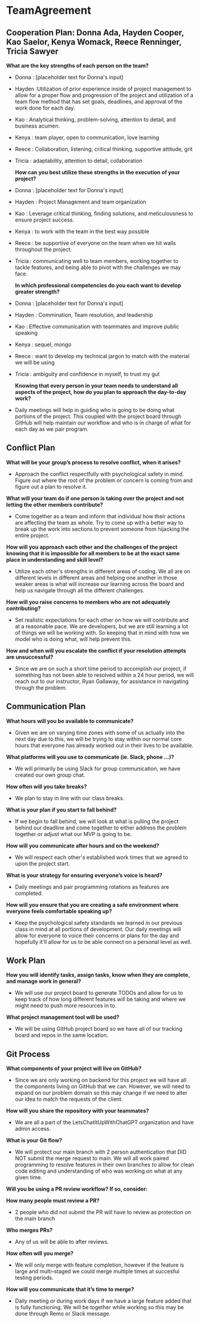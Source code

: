 # TeamAgreement


## Cooperation Plan: Donna Ada, Hayden Cooper, Kao Saelor, Kenya Womack, Reece Renninger, Tricia Sawyer

   **What are the key strengths of each person on the team?**
   
 - Donna : [placeholder text for Donna's input]
 - Hayden :Utilization of prior experience inside of project management to allow for a proper flow and progression of the project and utilization of a team flow method that has set goals, deadlines, and approval of the work done for each day.
 - Kao : Analytical thinking, problem-solving, attention to detail, and business acumen.
 - Kenya : team player, open to communication, love learning
 - Reece : Collaboration, listening, critical thinking, supportive attitude, grit
 - Tricia :  adaptability, attention to detail, collaboration
 
    **How can you best utilize these strengths in the execution of your project?**
    
 - Donna : [placeholder text for Donna's input]
 - Hayden : Project Management and team organization
 - Kao : Leverage critical thinking, finding solutions, and meticulousness to ensure project success.
 - Kenya : to work with the team in the best way possible
 - Reece : be supportive of everyone on the team when we hit walls throughout the project.
 - Tricia : communicating well to team members, working together to tackle features, and being able to pivot with the challenges we may face. 
    
    **In which professional competencies do you each want to develop greater strength?**
    
 - Donna : [placeholder text for Donna's input]
 - Hayden : Commination, Team resolution, and leadership
 - Kao : Effective communication with teammates and improve public speaking
 - Kenya : sequel, mongo
 - Reece : want to develop my technical jargon to match with the material we will be using
 - Tricia : ambiguity and confidence in myself, to trust my gut
  
   **Knowing that every person in your team needs to understand all aspects of the project, how do you plan to approach the day-to-day work?**
    
 - Daily meetings will help in guiding who is going to be doing what portions of the project.  This coupled with the project board through GitHub will help maintain our workflow and who is in charge of what for each day as we pair program.


## Conflict Plan

   **What will be your group’s process to resolve conflict, when it arises?**
    
  - Approach the conflict respectfully with psychological safety in mind.  Figure out where the root of the problem or concern is coming from and figure out a plan to resolve it.

  **What will your team do if one person is taking over the project and not letting the other members contribute?**
    
   - Come together as a team and inform that individual how their actions are affecting the team as whole.  Try to come up with a better way to break up the work into sections to prevent someone from
     hijacking the entire project.
     
   **How will you approach each other and the challenges of the project knowing that it is impossible for all members to be at the exact same place in understanding and skill level?**
    
   - Utilize each other's strengths in different areas of coding.  We all are on different levels in different areas and helping one another in those weaker areas is what will increase our learning across the board and help us navigate through all the different challenges.

   **How will you raise concerns to members who are not adequately contributing?**
    
   - Set realistic expectations for each other on how we will contribute and at a reasonable pace.  We are developers, but we are still learning a lot of things we will be working with.  So keeping that in mind with how we model who is doing what, will help prevent this.

   **How and when will you escalate the conflict if your resolution attempts are unsuccessful?**
   
   - Since we are on such a short time period to accomplish our project, if something has not been able to resolved within a 24 hour period, we will reach out to our instructor, Ryan Gallaway, for assistance in navigating through the problem.

## Communication Plan

   **What hours will you be available to communicate?**
   
   - Given we are on varying time zones with some of us actually into the next day due to this, we will be trying to stay within our normal core hours that everyone has already worked out in their lives to be available.
   
   **What platforms will you use to communicate (ie. Slack, phone …)?**
   
   - We will primarily be using Slack for group communication, we have created our own group chat.
   
   **How often will you take breaks?**
   
   - We plan to stay in line with our class breaks.
   
   **What is your plan if you start to fall behind?**
   
   - If we begin to fall behind, we will look at what is pulling the project behind our deadline and come together to either address the problem together or adjust what our MVP is going to be.
   
   **How will you communicate after hours and on the weekend?**
   
   - We will respect each other's established work times that we agreed to upon the project start.
   
   **What is your strategy for ensuring everyone’s voice is heard?**
   
   - Daily meetings and pair programming rotations as features are completed.
   
   **How will you ensure that you are creating a safe environment where everyone feels comfortable speaking up?**
   
   - Keep the psychological safety standards we learned in our previous class in mind at all portions of development.  Our daily meetings will allow for everyone to voice their concerns or plans for the day and hopefully it'll allow for us to be able connect on a personal level as well.

## Work Plan
 
  **How you will identify tasks, assign tasks, know when they are complete, and manage work in general?**
  
  - We will use our project board to generate TODOs and allow for us to keep track of how long different features will be taking and where we might need to push more resources in to.
  
  **What project management tool will be used?**
  
  - We will be using GitHub project board so we have all of our tracking board and repos in the same location.

## Git Process


   **What components of your project will live on GitHub?**
   
   - Since we are only working on backend for this project we will have all the components living on GitHub that we can.  However, we will need to expand on our problem domain so this may change if we need to alter our idea to match the requests of the client.
   
   **How will you share the repository with your teammates?**
     
   - We are all a part of the LetsChatItUpWithChatGPT organization and have admin access.
   
   **What is your Git flow?**
     
   - We will protect our main branch with 2 person authentication that DID NOT submit the merge request to main.  We will all work paired programming to resolve features in their own branches to allow for clean code editing and understanding of who was working on what at any given time.
   
   **Will you be using a PR review workflow? If so, consider:**
   
   **How many people must review a PR?**
          
   - 2 people who did not submit the PR will have to review as protection on the main branch
   
   **Who merges PRs?**
          
   - Any of us will be able to after reviews.
   
   **How often will you merge?**
      
   - We will only merge with feature completion, however if the feature is large and multi-staged we could merge multiple times at succesful testing periods.
   
   **How will you communicate that it’s time to merge?**
          
   - Daily meeting or during work days if we have a large feature added that is fully functioning. We will be together while working so this may be done through Remo or Slack message.
   


